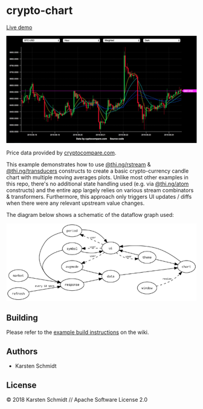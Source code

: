 # crypto-chart

[Live demo](https://s3.amazonaws.com/demo.thi.ng/umbrella/crypto-chart/index.html)

![chart](https://raw.githubusercontent.com/thi-ng/umbrella/master/assets/examples/crypto-chart.png)

Price data provided by [cryptocompare.com](https://min-api.cryptocompare.com/).

This example demonstrates how to use
[@thi.ng/rstream](https://github.com/thi-ng/umbrella/tree/master/packages/rstream)
&
[@thi.ng/transducers](https://github.com/thi-ng/umbrella/tree/master/packages/transducers)
constructs to create a basic crypto-currency candle chart with multiple
moving averages plots. Unlike most other examples in this repo, there's
no additional state handling used (e.g. via
[@thi.ng/atom](https://github.com/thi-ng/umbrella/tree/master/packages/atom)
constructs) and the entire app largely relies on various stream
combinators & transformers. Furthermore, this approach only triggers UI
updates / diffs when there were any relevant upstream value changes.

The diagram below shows a schematic of the dataflow graph used:

![dataflow](https://raw.githubusercontent.com/thi-ng/umbrella/master/assets/examples/crypto-dflow.png)

## Building

Please refer to the [example build
instructions](https://github.com/thi-ng/umbrella/wiki/Example-build-instructions)
on the wiki.

## Authors

- Karsten Schmidt

## License

&copy; 2018 Karsten Schmidt // Apache Software License 2.0
